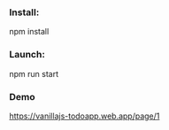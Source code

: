 ### Install:

npm install

### Launch:

npm run start

### Demo

https://vanillajs-todoapp.web.app/page/1
